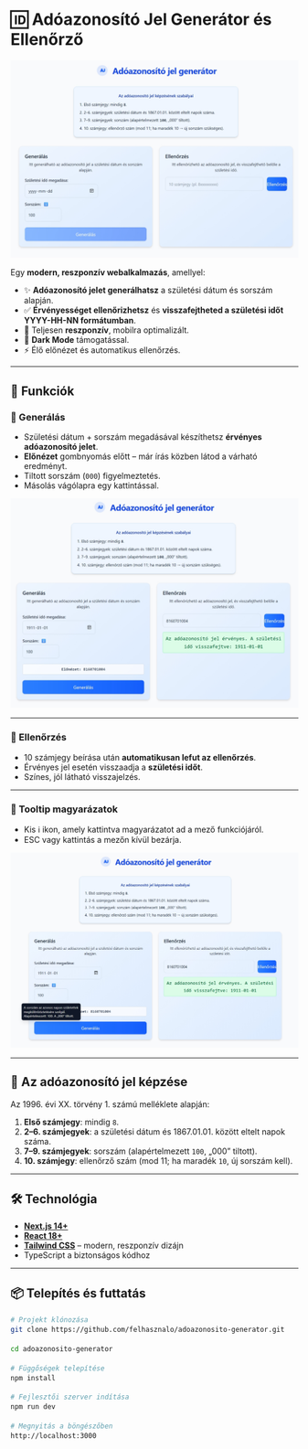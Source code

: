 # 🆔 Adóazonosító Jel Generátor és Ellenőrző

![Adóazonosító generátor előnézet](https://github.com/n0rvyll/adoazonosito-app/blob/main/readme/01.jpeg)

Egy **modern, reszponzív webalkalmazás**, amellyel:
- ✨ **Adóazonosító jelet generálhatsz** a születési dátum és sorszám alapján.
- ✅ **Érvényességet ellenőrizhetsz** és **visszafejtheted a születési időt YYYY-HH-NN formátumban**.
- 📱 Teljesen **reszponzív**, mobilra optimalizált.
- 🌙 **Dark Mode** támogatással.
- ⚡ Élő előnézet és automatikus ellenőrzés.

---

## 🚀 Funkciók

### 🔹 Generálás
- Születési dátum + sorszám megadásával készíthetsz **érvényes adóazonosító jelet**.
- **Előnézet** gombnyomás előtt – már írás közben látod a várható eredményt.
- Tiltott sorszám (`000`) figyelmeztetés.
- Másolás vágólapra egy kattintással.

![Generálás képernyő](https://github.com/n0rvyll/adoazonosito-app/blob/main/readme/02.jpeg)

---

### 🔹 Ellenőrzés
- 10 számjegy beírása után **automatikusan lefut az ellenőrzés**.
- Érvényes jel esetén visszaadja a **születési időt**.
- Színes, jól látható visszajelzés.

---

### 🔹 Tooltip magyarázatok
- Kis ℹ️ ikon, amely kattintva magyarázatot ad a mező funkciójáról.
- ESC vagy kattintás a mezőn kívül bezárja.

![Tooltip példa](https://github.com/n0rvyll/adoazonosito-app/blob/main/readme/03.jpeg)

---

## 📜 Az adóazonosító jel képzése

Az 1996. évi XX. törvény 1. számú melléklete alapján:

1. **Első számjegy**: mindig `8`.
2. **2–6. számjegyek**: a születési dátum és 1867.01.01. között eltelt napok száma.
3. **7–9. számjegyek**: sorszám (alapértelmezett `100`, „000” tiltott).
4. **10. számjegy**: ellenőrző szám (mod 11; ha maradék `10`, új sorszám kell).


---

## 🛠 Technológia

- **[Next.js 14+](https://nextjs.org/)**
- **[React 18+](https://react.dev/)**
- **[Tailwind CSS](https://tailwindcss.com/)** – modern, reszponzív dizájn
- TypeScript a biztonságos kódhoz

---

## 📦 Telepítés és futtatás

```bash
# Projekt klónozása
git clone https://github.com/felhasznalo/adoazonosito-generator.git

cd adoazonosito-generator

# Függőségek telepítése
npm install

# Fejlesztői szerver indítása
npm run dev

# Megnyitás a böngészőben
http://localhost:3000